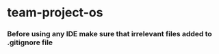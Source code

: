 # team-project-os

### Before using any IDE make sure that irrelevant files added to .gitignore file
